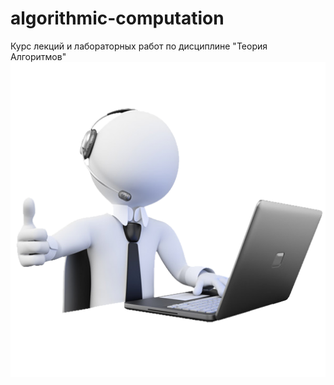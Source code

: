 # algorithmic-computation
Курс лекций и лабораторных работ по дисциплине "Теория Алгоритмов"
![GitHub Logo](https://github.com/Denis-Source/operating-systems/blob/master/1.%20%D0%9F%D0%BE%D0%BD%D1%8F%D1%82%D0%B8%D0%B5%20%D0%BE%D1%81%20%D0%B8%20%D0%BA%D0%BE%D0%BC%D0%BF%D1%8C%D1%8E%D1%82%D0%B5%D1%80%D0%B0/%D0%9A%D0%BE%D1%80%D1%82%D0%B8%D0%BD%D0%BA%D0%B5/13.png)
